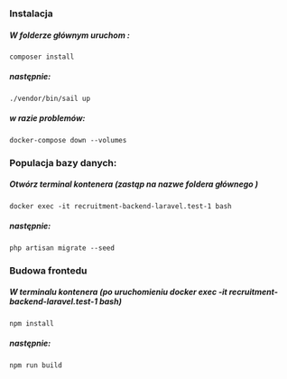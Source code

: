 ### Instalacja
##### W folderze głównym uruchom :
#### 
```
composer install
```
##### następnie:
####
```
./vendor/bin/sail up
```
##### w razie problemów:
####
```
docker-compose down --volumes
```

### Populacja bazy danych:
##### Otwórz terminal kontenera (zastąp <recruitment-backend> na nazwe foldera głównego )
#### 
```
docker exec -it recruitment-backend-laravel.test-1 bash
```
##### następnie:
####
```
php artisan migrate --seed
```

### Budowa frontedu
##### W terminalu kontenera (po uruchomieniu docker exec -it recruitment-backend-laravel.test-1 bash)
#### 
```
npm install
```
##### następnie:
####
```
npm run build
```
